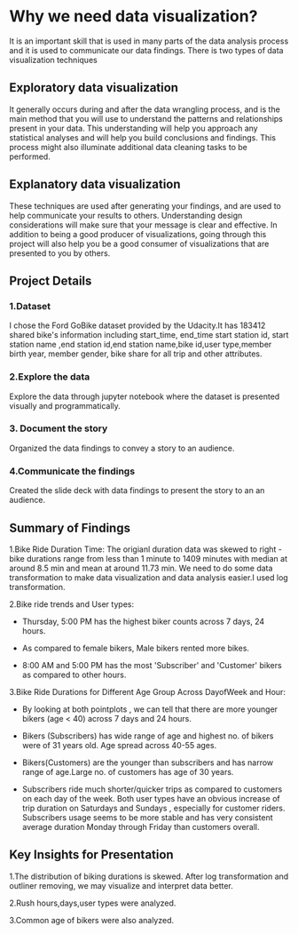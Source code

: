 
# Why we need data visualization?

It is an important skill that is used in many parts of the data analysis process and it is used to communicate our data findings.
There is two types of data visualization techniques

## Exploratory data visualization

It generally occurs during and after the data wrangling process, and is the main method that you will use to understand the patterns and relationships present in your data. This understanding will help you approach any statistical analyses and will help you build conclusions and findings. This process might also illuminate additional data cleaning tasks to be performed.

## Explanatory data visualization 
                                           
These techniques are used after generating your findings, and are used to help communicate your results to others. Understanding design considerations will make sure that your message is clear and effective. In addition to being a good producer of visualizations, going through this project will also help you be a good consumer of visualizations that are presented to you by others.

## Project Details
                                                    
### 1.Dataset

I chose the Ford GoBike dataset provided by the Udacity.It has 183412 shared bike's information including start_time, end_time start station id, start station name ,end station id,end station name,bike id,user type,member birth year, member gender, bike share for all trip and other attributes.

### 2.Explore the data

Explore the data through jupyter notebook where the dataset is presented visually and programmatically.

### 3. Document the story

Organized the data findings to convey a story to an audience.

### 4.Communicate the findings

Created the slide deck with data findings to present the story to an an audience.

## Summary of Findings

1.Bike Ride Duration Time: The origianl duration data was skewed to right - bike durations range from less than 1 minute to 1409 minutes with median at around 8.5 min and mean at around 11.73 min. We need to do some data transformation to make data visualization and data analysis easier.I used log transformation.

2.Bike ride trends and User types:

* Thursday, 5:00 PM has the highest biker counts across 7 days, 24 hours.

* As compared to female bikers, Male bikers rented more bikes.

* 8:00 AM and 5:00 PM has the most 'Subscriber' and 'Customer' bikers as compared to other hours.

3.Bike Ride Durations for Different Age Group Across DayofWeek and Hour: 

* By looking at both pointplots , we can tell that there are more younger bikers (age < 40) across 7 days and 24 hours. 

* Bikers (Subscribers) has wide range of age and highest no. of bikers were of 31 years old. Age spread across 40-55 ages.

* Bikers(Customers) are the younger than subscribers and has narrow range of age.Large no. of customers has age of 30 years.

* Subscribers ride much shorter/quicker trips as compared to customers on each day of the week. Both user types have an obvious increase of trip duration on Saturdays and Sundays , especially for customer riders. Subscribers usage seems to be more stable and has very consistent average duration Monday through Friday than customers overall.

## Key Insights for Presentation

1.The distribution of biking durations is skewed. After log transformation and outliner removing, we may visualize and interpret data better.

2.Rush hours,days,user types were analyzed.

3.Common age of bikers were also analyzed.
                                         
